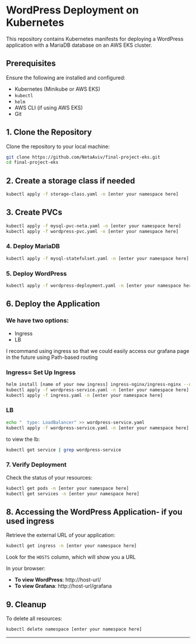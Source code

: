 
# WordPress Deployment on Kubernetes

This repository contains Kubernetes manifests for deploying a WordPress application with a MariaDB database on an AWS EKS cluster.

## Prerequisites
Ensure the following are installed and configured:
- Kubernetes (Minikube or AWS EKS)
- `kubectl`
- `helm`
- AWS CLI (if using AWS EKS)
- Git


## 1. Clone the Repository
Clone the repository to your local machine:

```bash
git clone https://github.com/NetaAviv/final-project-eks.git
cd final-project-eks
```


## 2. Create a storage class if needed

```bash
kubectl apply -f storage-class.yaml -n [enter your namespace here]
```


## 3. Create PVCs

```bash
kubectl apply -f mysql-pvc-neta.yaml -n [enter your namespace here]
kubectl apply -f wordpress-pvc.yaml -n [enter your namespace here]
```


### 4. Deploy MariaDB

```bash
kubectl apply -f mysql-statefulset.yaml -n [enter your namespace here]
```


### 5. Deploy WordPress

```bash
kubectl apply -f wordpress-deployment.yaml -n [enter your namespace here]
```


## 6. Deploy the Application

### We have two options:
 - Ingress
 - LB

I recommand using ingress so that we could easily access our grafana page in the future using Path-based routing


### Ingress= Set Up Ingress
```bash
helm install [name of your new ingress] ingress-nginx/ingress-nginx --namespace [enter your namespace here] --set controller.ingressClassResource.name=[name your ingress class] -f values.yaml
kubectl apply -f wordpress-service.yaml -n [enter your namespace here]
kubectl apply -f ingress.yaml -n [enter your namespace here]
```
### LB
```bash
echo "  type: LoadBalancer" >> wordpress-service.yaml
kubectl apply -f wordpress-service.yaml -n [enter your namespace here]
```
to view the lb: 
```bash
kubectl get service | grep wordpress-service
```


### 7. Verify Deployment

Check the status of your resources:

```bash
kubectl get pods -n [enter your namespace here]
kubectl get services -n [enter your namespace here]
```


## 8. Accessing the WordPress Application- if you used ingress

Retrieve the external URL of your application:

```bash
kubectl get ingress -n [enter your namespace here]
```

Look for the `HOSTS` column, which will show you a URL

In your browser:

- **To view WordPress**: http://host-url/
- **To view Grafana**: http://host-url/grafana


## 9. Cleanup
To delete all resources:

```bash
kubectl delete namespace [enter your namespace here]
```

---
